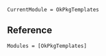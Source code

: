 ```@meta
CurrentModule = OkPkgTemplates
```

## Reference



```@autodocs
Modules = [OkPkgTemplates]
```
